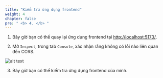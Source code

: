 ```yaml
---
title: "Kiểm tra ứng dụng frontend"
weight: 4
chapter: false
pre: " <b> 4. </b> "
---
```


1. Bây giờ bạn có thể quay lại ứng dụng frontend tại <http://localhost:5173/>.

2. Mở `Inspect`, trong tab `Console`, xác nhận rằng không có lỗi nào liên quan đến CORS.

![alt text](/images/workshop-3/frontend-app--no-CORS-error.png)

3. Bây giờ bạn có thể kiểm tra ứng dụng frontend của mình.
